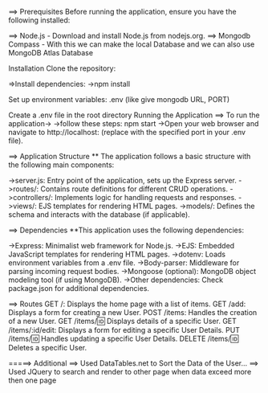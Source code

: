 ==> Prerequisites
Before running the application, ensure you have the following installed:

==> Node.js - Download and install Node.js from nodejs.org.
==> Mongodb Compass - With this we can make the local Database and we can also use MongoDB Atlas Database 

Installation
Clone the repository:

=>Install dependencies:
    ->npm install
    
Set up environment variables: .env (like give mongodb URL, PORT)

Create a .env file in the root directory 
Running the Application
==> To run the application->
    ->follow these steps: npm start
    ->Open your web browser and navigate to http://localhost:<port> (replace <port> with the specified port in your .env file).

==> Application Structure
  ** The application follows a basic structure with the following main components:

  ->server.js: Entry point of the application, sets up the Express server.
  ->routes/: Contains route definitions for different CRUD operations.
  ->controllers/: Implements logic for handling requests and responses.
  ->views/: EJS templates for rendering HTML pages.
  ->models/: Defines the schema and interacts with the database (if applicable).
  
==> Dependencies
  **This application uses the following dependencies:

  ->Express: Minimalist web framework for Node.js.
  ->EJS: Embedded JavaScript templates for rendering HTML pages.
  ->dotenv: Loads environment variables from a .env file.
  ->Body-parser: Middleware for parsing incoming request bodies.
  ->Mongoose (optional): MongoDB object modeling tool (if using MongoDB).
  ->Other dependencies: Check package.json for additional dependencies.

==> Routes
GET /: Displays the home page with a list of items.
GET /add: Displays a form for creating a new User.
POST /items: Handles the creation of a new User.
GET /items/:id: Displays details of a specific User.
GET /items/:id/edit: Displays a form for editing a specific User Details.
PUT /items/:id: Handles updating a specific User Details.
DELETE /items/:id: Deletes a specific User.

=====> Additional
==> Used DataTables.net to Sort the Data of the User...
==> Used JQuery to search and render to other page when data exceed more then one page
